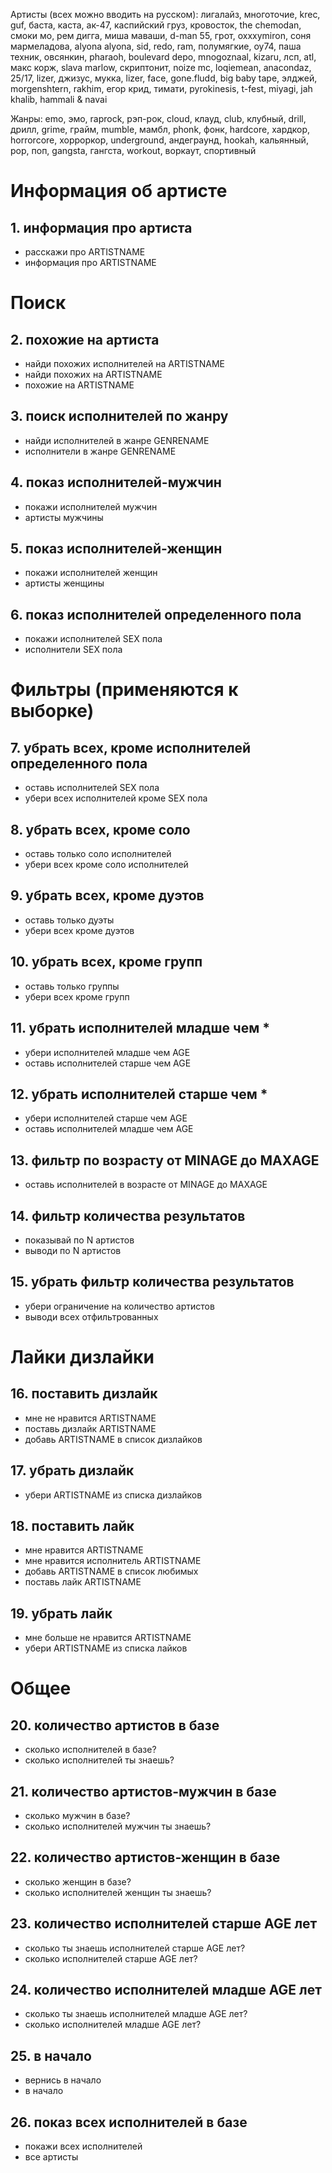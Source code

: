 Артисты (всех можно вводить на русском):
лигалайз, многоточие, krec, guf, баста, каста, ак-47, каспийский груз, кровосток, the chemodan, смоки мо, рем дигга, миша маваши, d-man 55, грот, oxxxymiron, соня мармеладова, alyona alyona, sid, redo, ram, полумягкие, оу74, паша техник, овсянкин, pharaoh, boulevard depo, mnogoznaal, kizaru, лсп, atl, макс корж, slava marlow, скриптонит, noize mc, loqiemean, anacondaz, 25/17, lizer, джизус, мукка, lizer, face, gone.fludd, big baby tape, элджей, morgenshtern, rakhim, егор крид, тимати, pyrokinesis, t-fest, miyagi, jah khalib, hammali & navai

Жанры:
emo, эмо, raprock, рэп-рок, cloud, клауд, club, клубный, drill, дрилл, grime, грайм, mumble, мамбл, phonk, фонк, hardcore, хардкор, horrorcore, хорроркор, underground, андеграунд, hookah, кальянный, pop, поп, gangsta, гангста, workout, воркаут, спортивный

# Информация об артисте
## 1. информация про артиста
- расскажи про ARTISTNAME
- информация про ARTISTNAME

# Поиск
## 2. похожие на артиста
- найди похожих исполнителей на ARTISTNAME
- найди похожих на ARTISTNAME
- похожие на ARTISTNAME
## 3. поиск исполнителей по жанру
- найди исполнителей в жанре GENRENAME
- исполнители в жанре GENRENAME
## 4. показ исполнителей-мужчин
- покажи исполнителей мужчин
- артисты мужчины
## 5. показ исполнителей-женщин
- покажи исполнителей женщин
- артисты женщины
## 6. показ исполнителей определенного пола
- покажи исполнителей SEX пола
- исполнители SEX пола

# Фильтры (применяются к выборке)
## 7. убрать всех, кроме исполнителей определенного пола
- оставь исполнителей SEX пола
- убери всех исполнителей кроме SEX пола
## 8. убрать всех, кроме соло
- оставь только соло исполнителей
- убери всех кроме соло исполнителей
## 9. убрать всех, кроме дуэтов
- оставь только дуэты
- убери всех кроме дуэтов
## 10. убрать всех, кроме групп
- оставь только группы
- убери всех кроме групп
## 11. убрать исполнителей младше чем *
- убери исполнителей младше чем AGE
- оставь исполнителей старше чем AGE
## 12. убрать исполнителей старше чем *
- убери исполнителей старше чем AGE
- оставь исполнителей младше чем AGE
## 13. фильтр по возрасту от MINAGE до MAXAGE
- оставь исполнителей в возрасте от MINAGE до MAXAGE
## 14. фильтр количества результатов
- показывай по N артистов
- выводи по N артистов
## 15. убрать фильтр количества результатов
- убери ограничение на количество артистов
- выводи всех отфильтрованных

# Лайки дизлайки
## 16. поставить дизлайк
- мне не нравится ARTISTNAME
- поставь дизлайк ARTISTNAME
- добавь ARTISTNAME в список дизлайков
## 17. убрать дизлайк
- убери ARTISTNAME из списка дизлайков
## 18. поставить лайк
- мне нравится ARTISTNAME
- мне нравится исполнитель ARTISTNAME
- добавь ARTISTNAME в список любимых
- поставь лайк ARTISTNAME
## 19. убрать лайк
- мне больше не нравится ARTISTNAME
- убери ARTISTNAME из списка лайков

# Общее
## 20. количество артистов в базе
- сколько исполнителей в базе?
- сколько исполнителей ты знаешь?
## 21. количество артистов-мужчин в базе
- сколько мужчин в базе?
- сколько исполнителей мужчин ты знаешь?
## 22. количество артистов-женщин в базе
- сколько женщин в базе?
- сколько исполнителей женщин ты знаешь?
## 23. количество исполнителей старше AGE лет
- сколько ты знаешь исполнителей старше AGE лет?
- сколько исполнителей старше AGE лет?
## 24. количество исполнителей младше AGE лет
- сколько ты знаешь исполнителей младше AGE лет?
- сколько исполнителей младше AGE лет?
## 25. в начало
- вернись в начало
- в начало
## 26. показ всех исполнителей в базе
- покажи всех исполнителей
- все артисты